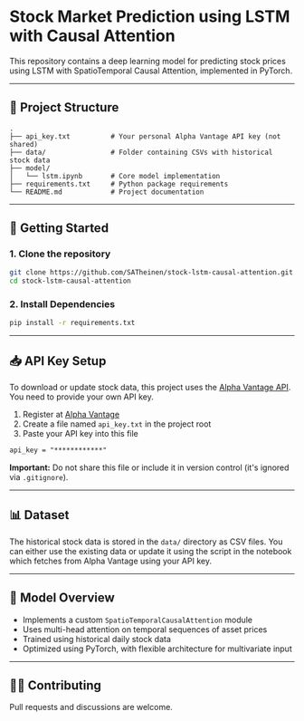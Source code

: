 
# Stock Market Prediction using LSTM with Causal Attention

This repository contains a deep learning model for predicting stock prices using LSTM with SpatioTemporal Causal Attention, implemented in PyTorch.

---

## 🔧 Project Structure

```
.
├── api_key.txt          # Your personal Alpha Vantage API key (not shared)
├── data/                # Folder containing CSVs with historical stock data
├── model/
│   └── lstm.ipynb       # Core model implementation
├── requirements.txt     # Python package requirements
└── README.md            # Project documentation
```

---

## 🚀 Getting Started

### 1. Clone the repository

```bash
git clone https://github.com/SATheinen/stock-lstm-causal-attention.git
cd stock-lstm-causal-attention
```

### 2. Install Dependencies

```bash
pip install -r requirements.txt
```

---

## 📥 API Key Setup

To download or update stock data, this project uses the [Alpha Vantage API](https://www.alphavantage.co/). You need to provide your own API key.

1. Register at [Alpha Vantage](https://www.alphavantage.co/support/#api-key)
2. Create a file named `api_key.txt` in the project root
3. Paste your API key into this file

```txt
api_key = "************"
```

**Important:** Do not share this file or include it in version control (it's ignored via `.gitignore`).

---

## 📊 Dataset

The historical stock data is stored in the `data/` directory as CSV files. You can either use the existing data or update it using the script in the notebook which fetches from Alpha Vantage using your API key.

---

## 🧠 Model Overview

- Implements a custom `SpatioTemporalCausalAttention` module
- Uses multi-head attention on temporal sequences of asset prices
- Trained using historical daily stock data
- Optimized using PyTorch, with flexible architecture for multivariate input

---

## 🙋‍♂️ Contributing

Pull requests and discussions are welcome.

